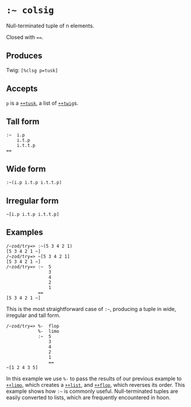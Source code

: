`:~ colsig`
===========

Null-terminated tuple of n elements.

Closed with `==`.

Produces
--------

Twig: `[%clsg p=tusk]`

Accepts
-------

`p` is a [`++tusk`](), a list of [`++twig`]()s.

Tall form
---------

    :~  i.p
        i.t.p
        i.t.t.p
    ==

Wide form
---------

    :~(i.p i.t.p i.t.t.p)

Irregular form
--------------

    ~[i.p i.t.p i.t.t.p]

Examples
--------

    /~zod/try=> :~(5 3 4 2 1)
    [5 3 4 2 1 ~]
    /~zod/try=> ~[5 3 4 2 1]
    [5 3 4 2 1 ~]
    /~zod/try=> :~  5
                    3
                    4
                    2
                    1
                ==
    [5 3 4 2 1 ~]

This is the most straightforward case of `:~`, producing a tuple in wide, irregular and tall form.

    /~zod/try=> %-  flop
                %-  limo
                :~  5
                    3
                    4
                    2
                    1
                    ==
    ~[1 2 4 3 5]

In this example we use `%-` to pass the results of our previous example
to [`++limo`](), which creates a [`++list`](), and [`++flop`](), which
reverses its order. This example shows how `:~` is commonly useful.
Null-terminated tuples are easily converted to lists, which are
frequently encountered in hoon.
